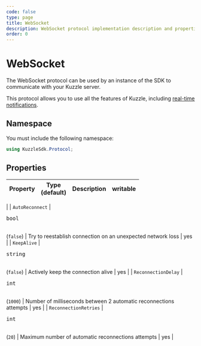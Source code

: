 ```yaml
---
code: false
type: page
title: WebSocket
description: WebSocket protocol implementation description and properties
order: 0
---
```


# WebSocket

The WebSocket protocol can be used by an instance of the SDK to communicate with your Kuzzle server.

This protocol allows you to use all the features of Kuzzle, including [real-time notifications](/sdk/csharp/2/essentials/realtime-notifications).

## Namespace

You must include the following namespace: 

```csharp
using KuzzleSdk.Protocol;
```

## Properties

| Property | Type<br/>(default) | Description | writable |
|--- |--- |--- | --- |
|
| `AutoReconnect` | <pre>bool</pre><br/>(`false`) | Try to reestablish connection on an unexpected network loss | yes |
| `KeepAlive` | <pre>string</pre><br/>(`false`) | Actively keep the connection alive | yes |
| `ReconnectionDelay` | <pre>int</pre><br/>(`1000`) | Number of milliseconds between 2 automatic reconnections attempts | yes |
| `ReconnectionRetries` | <pre>int</pre><br/>(`20`) | Maximum number of automatic reconnections attempts | yes |